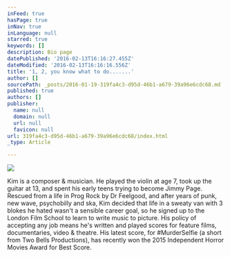 ```yaml
---
inFeed: true
hasPage: true
inNav: true
inLanguage: null
starred: true
keywords: []
description: Bio page
datePublished: '2016-02-13T16:16:27.455Z'
dateModified: '2016-02-13T16:16:16.556Z'
title: '1, 2, you know what to do.......'
author: []
sourcePath: _posts/2016-01-19-319fa4c3-d95d-46b1-a679-39a96e6cdc68.md
published: true
authors: []
publisher:
  name: null
  domain: null
  url: null
  favicon: null
url: 319fa4c3-d95d-46b1-a679-39a96e6cdc68/index.html
_type: Article

---
```

![](https://the-grid-user-content.s3-us-west-2.amazonaws.com/5c391799-10f7-477b-b39c-07254d10a394.png)

Kim is a composer & musician. He played the violin at age 7, took up the guitar at 13, and spent his early teens trying to become Jimmy Page. Rescued from a life in Prog Rock by Dr Feelgood, and after years of punk, new wave, psychobilly and ska, Kim decided that life in a sweaty van with 3 blokes he hated wasn't a sensible career goal, so he signed up to the London Film School to learn to write music to picture.  His policy of accepting any job means he's written and played scores for feature films, documentaries, video & theatre.  His latest score, for \#MurderSelfie (a short from Two Bells Productions), has recently won the 2015 Independent Horror Movies Award for Best Score.